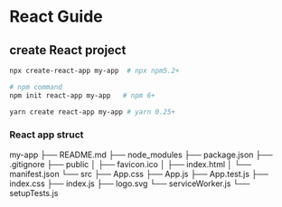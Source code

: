 # React Guide 


## create React project

```bash
npx create-react-app my-app  # npx npm5.2+

# npm command
npm init react-app my-app   # npm 6+

yarn create react-app my-app # yarn 0.25+
```

### React app struct

my-app
├── README.md
├── node_modules
├── package.json
├── .gitignore
├── public
│   ├── favicon.ico
│   ├── index.html
│   └── manifest.json
└── src
    ├── App.css
    ├── App.js
    ├── App.test.js
    ├── index.css
    ├── index.js
    ├── logo.svg
    └── serviceWorker.js
    └── setupTests.js


